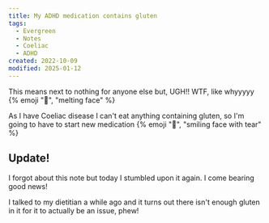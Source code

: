 ```yaml
---
title: My ADHD medication contains gluten
tags:
  - Evergreen
  - Notes
  - Coeliac
  - ADHD
created: 2022-10-09
modified: 2025-01-12
---
```


This means next to nothing for anyone else but, UGH!! WTF, like whyyyyy {% emoji "🫠", "melting face" %}

As I have Coeliac disease I can't eat anything containing gluten, so I'm going to have to start new medication {% emoji "🥲", "smiling face with tear" %}

## Update!

I forgot about this note but today I stumbled upon it again. I come bearing good news!

I talked to my dietitian a while ago and it turns out there isn't enough gluten in it for it to actually be an issue, phew!
